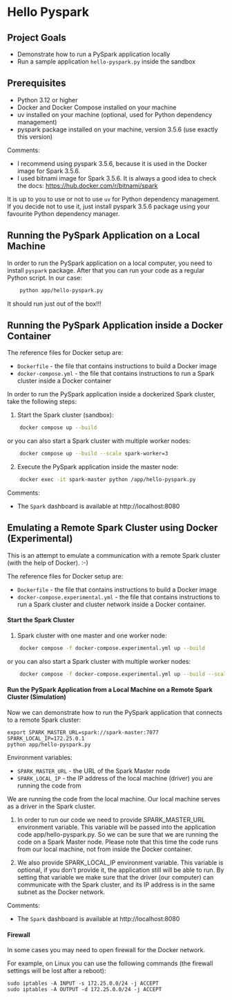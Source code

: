 # Hello Pyspark

## Project Goals
- Demonstrate how to run a PySpark application locally
- Run a sample application `hello-pyspark.py` inside the sandbox

## Prerequisites
- Python 3.12 or higher
- Docker and Docker Compose installed on your machine
- uv installed on your machine (optional, used for Python dependency management)
- pyspark package installed on your machine, version 3.5.6 (use exactly this version)

Comments:
- I recommend using pyspark 3.5.6, because it is used in the Docker image for Spark 3.5.6.
- I used bitnami image for Spark 3.5.6. It is always a good idea to check the docs: https://hub.docker.com/r/bitnami/spark

It is up to you to use or not to use `uv` for Python dependency management. If you decide not to use it,
just install pyspark 3.5.6 package using your favourite Python dependency manager.

## Running the PySpark Application on a Local Machine

In order to run the PySpark application on a local computer, you need to install `pyspark` package. After that you can run your 
code as a regular Python script. In our case:

```bash
    python app/hello-pyspark.py 
````

It should run just out of the box!!!

## Running the PySpark Application inside a Docker Container

The reference files for Docker setup are:
- `Dockerfile` - the file that contains instructions to build a Docker image
- `docker-compose.yml` - the file that contains instructions to run a Spark cluster inside a Docker container

In order to run the PySpark application inside a dockerized Spark cluster, take the following steps:
1) Start the Spark cluster (sandbox):

```bash
    docker compose up --build
```
or you can also start a Spark cluster with multiple worker nodes:
```bash
    docker compose up --build --scale spark-worker=3
```

2) Execute the PySpark application inside the master node:
```bash
    docker exec -it spark-master python /app/hello-pyspark.py 
```

Comments: 
- The `Spark` dashboard is available at http://localhost:8080


## Emulating a Remote Spark Cluster using Docker (Experimental)

This is an attempt to emulate a communication with a remote Spark cluster (with the help of Docker). :-)

The reference files for Docker setup are:
- `Dockerfile` - the file that contains instructions to build a Docker image
- `docker-compose.experimental.yml` - the file that contains instructions to run a Spark cluster and 
cluster network inside a Docker container.

#### Start the Spark Cluster

1) Spark cluster with one master and one worker node:
```bash
    docker compose -f docker-compose.experimental.yml up --build
```
or you can also start a Spark cluster with multiple worker nodes:

```bash
    docker compose -f docker-compose.experimental.yml up --build --scale spark-worker=3
```

#### Run the PySpark Application from a Local Machine on a Remote Spark Cluster (Simulation)
Now we can demonstrate how to run the PySpark application that connects to a remote Spark cluster:

```
export SPARK_MASTER_URL=spark://spark-master:7077 SPARK_LOCAL_IP=172.25.0.1
python app/hello-pyspark.py
```

Environment variables:
- `SPARK_MASTER_URL` - the URL of the Spark Master node
- `SPARK_LOCAL_IP` - the IP address of the local machine (driver) you are running the code from

We are running the code from the local machine. Our local machine serves as a driver in the Spark cluster.
1) In order to run our code we need to provide SPARK_MASTER_URL environment variable. This variable will
be passed into the application code app/hello-pyspark.py. So we can be sure that we are running the code
on a Spark Master node. Please note that this time the code runs from our local machine, not from inside the Docker container.

2) We also provide SPARK_LOCAL_IP environment variable. This variable is optional, if you don't provide it,
the application still will be able to run. By setting that variable we make sure that the driver (our computer) 
can communicate with the Spark cluster, and its IP address is in the same subnet as the Docker network.

Comments:
- The `Spark` dashboard is available at http://localhost:8080

#### Firewall

In some cases you may need to open firewall for the Docker network. 

For example, on Linux you can use the following commands (the firewall settings will be lost after a reboot):

```
sudo iptables -A INPUT -s 172.25.0.0/24 -j ACCEPT
sudo iptables -A OUTPUT -d 172.25.0.0/24 -j ACCEPT
```
